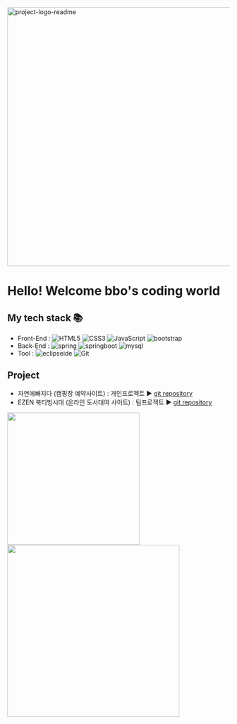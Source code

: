
<div>
  <img align="center" width="587" alt="project-logo-readme" src="https://github.com/bohyun87/bohyun87/assets/130732028/b47b0dcc-7a3a-4f40-ada2-3f908636f9d1">
  <h1>Hello! Welcome bbo's coding world</h1>
</div>

## My tech stack 📚 
- Front-End : ![HTML5](https://img.shields.io/badge/-HTML5-F05032?style=for-the-badge&logo=html5&logoColor=ffffff) ![CSS3](https://img.shields.io/badge/-CSS3-007ACC?style=for-the-badge&logo=css3&logoColor=ffffff) ![JavaScript](https://img.shields.io/badge/-JavaScript-%23F7DF1C?style=for-the-badge&logo=javascript&logoColor=000000&labelColor=%23F7DF1C&color=%23FFCE5A) ![bootstrap](https://img.shields.io/badge/-bootstrap-7952B3?style=for-the-badge&logo=bootstrap&logoColor=ffffff)
- Back-End : ![spring](https://img.shields.io/badge/-spring-6DB33F?style=for-the-badge&logo=spring&logoColor=ffffff) ![springboot](https://img.shields.io/badge/-springboot-6DB33F?style=for-the-badge&logo=springboot&logoColor=ffffff) ![mysql](https://img.shields.io/badge/-mysql-4479A1?style=for-the-badge&logo=mysql&logoColor=ffffff)
- Tool : ![eclipseide](https://img.shields.io/badge/-eclipseide-2C2255?style=for-the-badge&logo=eclipseide&logoColor=ffffff) ![Git](https://img.shields.io/badge/-Git-F05032?style=for-the-badge&logo=git&logoColor=ffffff)

## Project
- 자연에빠지다 (캠핑장 예약사이트) : 개인프로젝트 ▶ <a href="https://github.com/lms8262/booktving.git">git repository</a> <br>
- EZEN 북티빙시대 (온라인 도서대여 사이트) : 팀프로젝트 ▶ <a href="https://github.com/bohyun87/camping-web-page-Spring_JPA-.git">git repository</a> <br>
<img src="https://github.com/bohyun87/bohyun87/assets/130732028/aa4a7509-eef5-4297-9a97-d5c4c5043b38" width="300"  align="top" />
<img src="https://github.com/bohyun87/bohyun87/assets/130732028/183970e1-702a-4bff-8a7b-0aa9532bc90a" height="390" />
 

